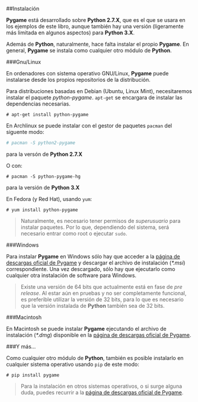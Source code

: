 ##Instalación

**Pygame** está desarrollado sobre **Python 2.7.X**, que es el que se usara en los ejemplos de este libro, aunque también hay una versión (ligeramente más limitada en algunos aspectos) para **Python 3.X**.

Además de **Python**, naturalmente, hace falta instalar el propio **Pygame**. En general, **Pygame** se instala como cualquier otro módulo de **Python**.


###Gnu/Linux

En ordenadores con sistema operativo GNU/Linux, **Pygame** puede instalarse desde los propios repositorios de la distribución.

Para distribuciones basadas en Debian (Ubuntu, Linux Mint), necesitaremos instalar el paquete *python-pygame*. `apt-get` se encargara de instalar las dependencias necesarias.

```
# apt-get install python-pygame
```

En Archlinux se puede instalar con el gestor de paquetes `pacman` del siguente modo:

```bash
# pacman -S python2-pygame
```
para la versón de **Python 2.7.X**

O con:

```
# pacman -S python-pygame-hg
```
para la versión de **Python 3.X**


En Fedora (y Red Hat), usando `yum`:

```
# yum install python-pygame
```

> Naturalmente, es necesario tener permisos de *superusuario* para instalar paquetes. Por lo que, dependiendo del sistema, será necesario entrar como root o ejecutar `sudo`.


###Windows

Para instalar **Pygame** en Windows sólo hay que acceder a la [página de descargas oficial de Pygame](http://www.pygame.org/download.shtml) y descargar el archivo de instalación (*\*.msi*) correspondiente. Una vez descargado, sólo hay que ejecutarlo como cualquier otra instalación de software para Windows.

> Existe una versión de 64 bits que actualmente está en fase de *pre release*. Al estar aún en pruebas y no ser completamente funcional, es preferible utilizar la versión de 32 bits, para lo que es necesario que la versión instalada de **Python** también sea de 32 bits.


###Macintosh

En Macintosh se puede instalar **Pygame** ejecutando el archivo de instalación (*\*.dmg*) disponible en la [página de descargas oficial de Pygame](http://www.pygame.org/download.shtml).


###Y más...

Como cualquier otro módulo de **Python**, también es posible instalarlo en cualquier sistema operativo usando `pip` de este modo:

```
# pip install pygame
```

> Para la instalación en otros sistemas operativos, o si surge alguna duda, puedes recurrir a la [página de descargas oficial de Pygame](http://www.pygame.org/download.shtml).

